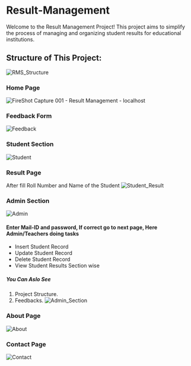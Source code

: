 # Result-Management
Welcome to the Result Management Project! This project aims to simplify the process of managing and organizing student results for educational institutions.

## Structure of This Project:
![RMS_Structure](https://github.com/Abhishek-Bobade/Result-Management/assets/159528652/dc4c4cc9-1f57-45c1-9309-1bc5fbea6300)

### Home Page
![FireShot Capture 001 - Result Management - localhost](https://github.com/Abhishek-Bobade/Result-Management/assets/159528652/d087096f-725c-4caf-bb6a-d2b7130e951c)

### Feedback Form
![Feedback](https://github.com/Abhishek-Bobade/Result-Management/assets/159528652/970c1429-ce80-460f-bf39-5b1dfe96f753)

### Student Section
![Student](https://github.com/Abhishek-Bobade/Result-Management/assets/159528652/4a3b3bdf-e0be-4f4a-a6de-7060239840ed)

### Result Page
After fill Roll Number and Name of the Student
![Student_Result](https://github.com/Abhishek-Bobade/Result-Management/assets/159528652/76d531bd-e88d-430d-a5df-c4899191db5d)

### Admin Section
![Admin](https://github.com/Abhishek-Bobade/Result-Management/assets/159528652/8253cbff-185d-4ee4-b809-07168a033580)

#### Enter Mail-ID and password, If correct go to next page, Here Admin/Teachers doing tasks
- Insert Student Record 
- Update Student Record 
- Delete Student Record
- View Student Results Section wise
##### You Can Aslo See
1. Project Structure.
2. Feedbacks.
![Admin_Section](https://github.com/Abhishek-Bobade/Result-Management/assets/159528652/fcacae86-0726-4d80-89a7-cf420660c63d)

### About Page
![About](https://github.com/Abhishek-Bobade/Result-Management/assets/159528652/c52d9397-b556-492d-9d76-1ed1e326d195)

### Contact Page
![Contact](https://github.com/Abhishek-Bobade/Result-Management/assets/159528652/5a438619-7940-4931-a237-5cb1dbcf80fe)

